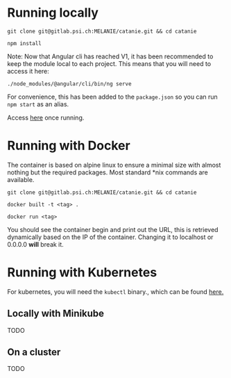 # Running locally

`git clone git@gitlab.psi.ch:MELANIE/catanie.git && cd catanie`

`npm install`

Note: Now that Angular cli has reached V1, it has been recommended to keep the module local to each project. This means that you will need to access it here:

`./node_modules/@angular/cli/bin/ng serve`

For convenience, this has been added to the `package.json` so you can run `npm start` as an alias.

Access [here](http://localhost:4200) once running.

# Running with Docker

The container is based on alpine linux to ensure a minimal size with almost nothing but the required packages. Most standard \*nix commands are available.

`git clone git@gitlab.psi.ch:MELANIE/catanie.git && cd catanie`

`docker built -t <tag> .`

`docker run <tag>`

You should see the container begin and print out the URL, this is retrieved dynamically based on the IP of the container. Changing it to localhost or 0.0.0.0 **will** break it.

# Running with Kubernetes

For kubernetes, you will need the `kubectl` binary., which can be found [here.](https://kubernetes.io/docs/tasks/tools/install-kubectl/)

## Locally with Minikube

TODO

## On a cluster

TODO

